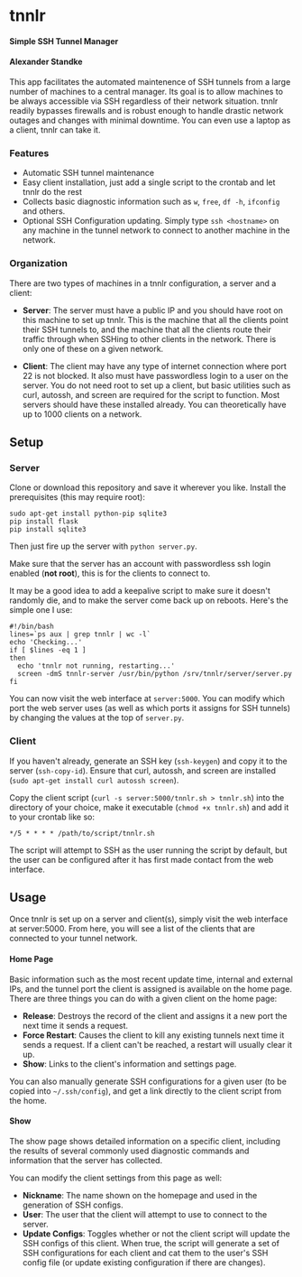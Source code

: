 # tnnlr
#### Simple SSH Tunnel Manager
#### Alexander Standke

This app facilitates the automated maintenence of SSH tunnels from a large number of machines to a central manager. Its goal is to allow machines to be always accessible via SSH regardless of their network situation. tnnlr readily bypasses firewalls and is robust enough to handle drastic network outages and changes with minimal downtime. You can even use a laptop as a client, tnnlr can take it.

### Features

 * Automatic SSH tunnel maintenance
 * Easy client installation, just add a single script to the crontab and let tnnlr do the rest
 * Collects basic diagnostic information such as `w`, `free`, `df -h`, `ifconfig` and others.
 * Optional SSH Configuration updating. Simply type `ssh <hostname>` on any machine in the tunnel network to connect to another machine in the network.

### Organization

There are two types of machines in a tnnlr configuration, a server and a client:

* **Server**: The server must have a public IP and you should have root on this machine to set up tnnlr. This is the machine that all the clients point their SSH tunnels to, and the machine that all the clients route their traffic through when SSHing to other clients in the network. There is only one of these on a given network.

* **Client**: The client may have any type of internet connection where port 22 is not blocked. It also must have passwordless login to a user on the server. You do not need root to set up a client, but basic utilities such as curl, autossh, and screen are required for the script to function. Most servers should have these installed already. You can theoretically have up to 1000 clients on a network.

## Setup

### Server

Clone or download this repository and save it wherever you like. Install the prerequisites (this may require root):
  
    sudo apt-get install python-pip sqlite3
    pip install flask
    pip install sqlite3

Then just fire up the server with `python server.py`.

Make sure that the server has an account with passwordless ssh login enabled (**not root**), this is for the clients to connect to.

It may be a good idea to add a keepalive script to make sure it doesn't randomly die, and to make the server come back up on reboots. Here's the simple one I use:

    #!/bin/bash
    lines=`ps aux | grep tnnlr | wc -l`
    echo 'Checking...'
    if [ $lines -eq 1 ]
    then
      echo 'tnnlr not running, restarting...'
      screen -dmS tnnlr-server /usr/bin/python /srv/tnnlr/server/server.py
    fi

You can now visit the web interface at `server:5000`. You can modify which port the web server uses (as well as which ports it assigns for SSH tunnels) by changing the values at the top of `server.py`.

### Client

If you haven't already, generate an SSH key (`ssh-keygen`) and copy it to the server (`ssh-copy-id`). Ensure that curl, autossh, and screen are installed (`sudo apt-get install curl autossh screen`).

Copy the client script (`curl -s server:5000/tnnlr.sh > tnnlr.sh`) into the directory of your choice, make it executable (`chmod +x tnnlr.sh`) and add it to your crontab like so:

    */5 * * * * /path/to/script/tnnlr.sh

The script will attempt to SSH as the user running the script by default, but the user can be configured after it has first made contact from the web interface.

## Usage

Once tnnlr is set up on a server and client(s), simply visit the web interface at server:5000. From here, you will see a list of the clients that are connected to your tunnel network.

#### Home Page
Basic information such as the most recent update time, internal and external IPs, and the tunnel port the client is assigned is available on the home page. There are three things you can do with a given client on the home page:

 * **Release**: Destroys the record of the client and assigns it a new port the next time it sends a request.
 * **Force Restart**: Causes the client to kill any existing tunnels next time it sends a request. If a client can't be reached, a restart will usually clear it up.
 * **Show**: Links to the client's information and settings page.

You can also manually generate SSH configurations for a given user (to be copied into `~/.ssh/config`), and get a link directly to the client script from the home.

#### Show

The show page shows detailed information on a specific client, including the results of several commonly used diagnostic commands and information that the server has collected.

You can modify the client settings from this page as well:

 * **Nickname**: The name shown on the homepage and used in the generation of SSH configs.
 * **User**: The user that the client will attempt to use to connect to the server.
 * **Update Configs**: Toggles whether or not the client script will update the SSH configs of this client. When true, the script will generate a set of SSH configurations for each client and cat them to the user's SSH config file (or update existing configuration if there are changes).

